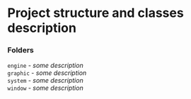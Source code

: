 # Project structure and classes description

### Folders
`engine` - _some description_ <br>
`graphic` - _some description_ <br>
`system` - _some description_ <br>
`window` - _some description_
